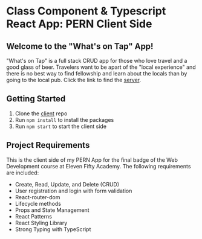 # Class Component & Typescript React App: PERN Client Side

## Welcome to the "What's on Tap" App! 
"What's on Tap" is a full stack CRUD app for those who love travel and a good glass of beer. Travelers want to be apart of the "local experience" and there is no best way to find fellowship and learn about the locals than by going to the local pub. Click the link to find the [server](https://github.com/KKoehlin/Red_ProjectServer.git).

## Getting Started
1. Clone the [client](https://github.com/KKoehlin/Red_Client_Final.git) repo
2. Run `npm install` to install the packages
3. Run `npm start` to start the client side

## Project Requirements
This is the client side of my PERN App for the final badge of the Web Development course at Eleven Fifty Academy. The following requirements are included:

- Create, Read, Update, and Delete (CRUD)
- User registration and login with form validation
- React-router-dom
- Lifecycle methods
- Props and State Management
- React Patterns
- React Styling Library
- Strong Typing with TypeScript
